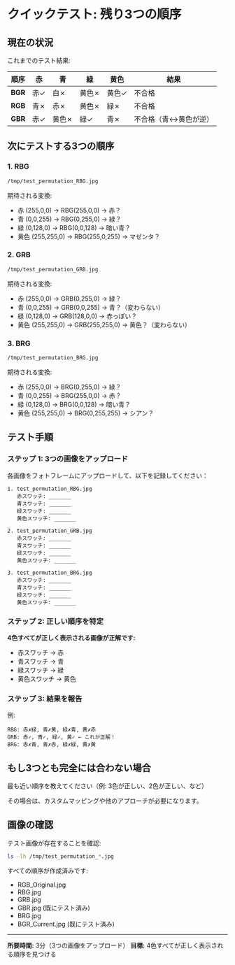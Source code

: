 # クイックテスト: 残り3つの順序

## 現在の状況

これまでのテスト結果:

| 順序 | 赤 | 青 | 緑 | 黄色 | 結果 |
|------|----|----|----|----|------|
| **BGR** | 赤✓ | 白✗ | 黄色✗ | 黄色✓ | 不合格 |
| **RGB** | 青✗ | 赤✗ | 黄色✗ | 緑✗ | 不合格 |
| **GBR** | 赤✓ | 黄色✗ | 緑✓ | 青✗ | 不合格（青↔黄色が逆）|

## 次にテストする3つの順序

### 1. RBG
```bash
/tmp/test_permutation_RBG.jpg
```

期待される変換:
- 赤 (255,0,0) → RBG(255,0,0) → 赤？
- 青 (0,0,255) → RBG(0,255,0) → 緑？
- 緑 (0,128,0) → RBG(0,0,128) → 暗い青？
- 黄色 (255,255,0) → RBG(255,0,255) → マゼンタ？

### 2. GRB
```bash
/tmp/test_permutation_GRB.jpg
```

期待される変換:
- 赤 (255,0,0) → GRB(0,255,0) → 緑？
- 青 (0,0,255) → GRB(0,0,255) → 青？（変わらない）
- 緑 (0,128,0) → GRB(128,0,0) → 赤っぽい？
- 黄色 (255,255,0) → GRB(255,255,0) → 黄色？（変わらない）

### 3. BRG
```bash
/tmp/test_permutation_BRG.jpg
```

期待される変換:
- 赤 (255,0,0) → BRG(0,255,0) → 緑？
- 青 (0,0,255) → BRG(255,0,0) → 赤？
- 緑 (0,128,0) → BRG(0,0,128) → 暗い青？
- 黄色 (255,255,0) → BRG(0,255,255) → シアン？

## テスト手順

### ステップ 1: 3つの画像をアップロード

各画像をフォトフレームにアップロードして、以下を記録してください：

```
1. test_permutation_RBG.jpg
   赤スワッチ: _______
   青スワッチ: _______
   緑スワッチ: _______
   黄色スワッチ: _______

2. test_permutation_GRB.jpg
   赤スワッチ: _______
   青スワッチ: _______
   緑スワッチ: _______
   黄色スワッチ: _______

3. test_permutation_BRG.jpg
   赤スワッチ: _______
   青スワッチ: _______
   緑スワッチ: _______
   黄色スワッチ: _______
```

### ステップ 2: 正しい順序を特定

**4色すべてが正しく表示される画像が正解です:**
- 赤スワッチ → 赤
- 青スワッチ → 青
- 緑スワッチ → 緑
- 黄色スワッチ → 黄色

### ステップ 3: 結果を報告

例:
```
RBG: 赤✗緑, 青✗黄, 緑✗青, 黄✗赤
GRB: 赤✓, 青✓, 緑✓, 黄✓ ← これが正解！
BRG: 赤✗青, 青✗赤, 緑✗緑, 黄✗黄
```

## もし3つとも完全には合わない場合

最も近い順序を教えてください（例: 3色が正しい、2色が正しい、など）

その場合は、カスタムマッピングや他のアプローチが必要になります。

## 画像の確認

テスト画像が存在することを確認:
```bash
ls -lh /tmp/test_permutation_*.jpg
```

すべての順序が作成済みです:
- RGB_Original.jpg
- RBG.jpg
- GRB.jpg
- GBR.jpg (既にテスト済み)
- BRG.jpg
- BGR_Current.jpg (既にテスト済み)

---

**所要時間:** 3分（3つの画像をアップロード）
**目標:** 4色すべてが正しく表示される順序を見つける

